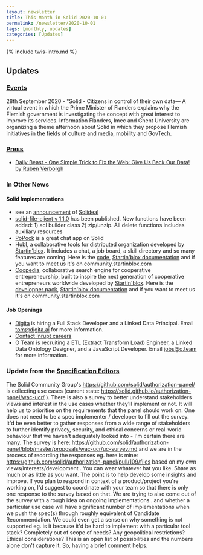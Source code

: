 ```yaml
---
layout: newsletter
title: This Month in Solid 2020-10-01
permalink: /newsletter/2020-10-01
tags: [monthly, updates]
categories: [Updates]
---
```

{% include twis-intro.md %}

## Updates

### [Events](https://solidproject.org/events)

28th September 2020 - "Solid - Citizens in control of their own data— A virtual event in which the Prime Minister of Flanders explains why the Flemish government is investigating the concept with great interest to improve its services. Information Flanders, Imec and Ghent University are organizing a theme afternoon about Solid in which they propose Flemish initiatives in the fields of culture and media, mobility and GovTech.

### [Press](https://solidproject.org/press)
* [Daily Beast - One Simple Trick to Fix the Web: Give Us Back Our Data! by Ruben Verborgh](https://www.thedailybeast.com/one-simple-trick-to-fix-the-web-give-us-back-our-data)

### In Other News

#### Solid Implementations
* see an [announcement](https://forum.solidproject.org/t/making-access-to-solid-pods-data-a-breeze-solideal-storage/3427) of [Solideal](https://github.com/solideal/storage)
* [solid-file-client v 1.1.0](https://github.com/jeff-zucker/solid-file-client) has been published. New functions have been added: 1) acl builder class 2) zip/unzip. All delete functions includes auxiliary resources
* [PoPock](https://scenaristeur.github.io/solid-vue-panes/chat) is a great chat app on Solid 
* [Hubl](https://hubl.world/en/), a collaborative tools for distributed organization developed by [Startin'blox](https://startinblox.com/en/). It includes a chat, a job board, a skill directory and so many features are coming. Here is the [code](https://git.startinblox.com/applications/hubl), [Startin'blox documentation](https://docs.startinblox.com) and if you want to meet us it's on community.startinblox.com
* [Coopedia](https://coopedia.starter.coop/en/), collaborative search engine for cooperative entrepreneurship, built to inspire the next generation of cooperative entrepreneurs worldwide developed by [Startin'blox](https://startinblox.com/en/). Here is the [developper pack](https://coopseurope.coop/sites/default/files/Developer%20Pack%20Coopedia.pdf), [Startin'blox documentation](https://docs.startinblox.com) and if you want to meet us it's on community.startinblox.com

#### Job Openings
* [Digita](https://www.digita.ai/careers) is hiring a Full Stack Developer and a Linked Data Principal. Email tom@digita.ai for more information.
* [Contact Inrupt careers](https://inrupt.com/careers) 
* O Team is recruiting a ETL (Extract Transform Load) Engineer, a Linked Data Ontology Designer, and a JavaScript Developer. Email jobs@o.team for more information. 

### Update from the [Specification Editors](https://github.com/solid/process/blob/master/editors.md)
The Solid Community Group's https://github.com/solid/authorization-panel/ is collecting use cases (current state: https://solid.github.io/authorization-panel/wac-ucr/ ). There is also a survey to better understand stakeholders views and interest in the use cases whether they'll implement or not. It will help us to prioritise on the requirements that the panel should work on. One does not need to be a spec implementer / developer to fill out the survey. It'd be even better to gather responses from a wide range of stakeholders to further identify privacy, security, and ethical concerns or real-world behaviour that we haven't adequately looked into - I'm certain there are many. The survey is here: https://github.com/solid/authorization-panel/blob/master/proposals/wac-ucr/uc-survey.md and we are in the process of recording the responses eg. here is mine: https://github.com/solid/authorization-panel/pull/109/files based on my own views/interests/development . You can wear whatever hat you like. Share as much or as little as you want. The point is to help develop some insights and improve.
If you plan to respond in context of a product/project you're working on, I'd suggest to coordinate with your team so that there is only one response to the survey based on that.
We are trying to also come out of the survey with a rough idea on ongoing implementations.. and whether a particular use case will have significant number of implementations when we push the spec(s) through roughly equivalent of Candidate Recommendation. We could even get a sense on why something is not supported eg. is it because it'd be hard to implement with a particular tool stack? Completely out of scope of needs? Any geopolitical restrictions? Ethical considerations? This is an open list of possibilities and the numbers alone don't capture it. So, having a brief comment helps.
